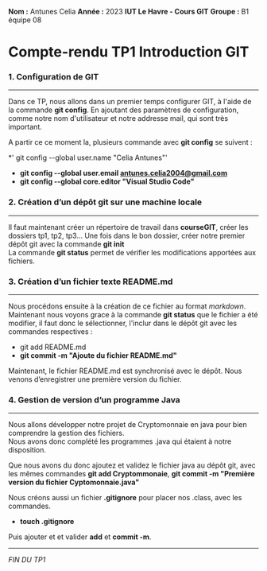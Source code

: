 **Nom :** Antunes Celia        **Année :** 2023         **IUT Le Havre - Cours GIT**
**Groupe :** B1 équipe 08


# Compte-rendu TP1 Introduction GIT


### 1. Configuration de GIT

***

Dans ce TP, nous allons dans un premier temps configurer GIT, à l'aide de la commande **git config**. En ajoutant des paramètres de configuration, comme notre nom d'utilisateur et notre addresse mail, qui sont très important.

A partir ce ce moment la, plusieurs commande avec **git config** se suivent :

*' git config --global user.name "Celia Antunes"'
* **git config --global user.email antunes.celia2004@gmail.com**
* **git config --global core.editor "Visual Studio Code"**

### 2. Création d’un dépôt git sur une machine locale

***

Il faut maintenant créer un répertoire de travail dans **courseGIT**, créer les dossiers tp1, tp2, tp3...
Une fois dans le bon dossier, créer notre premier dépôt git avec la commande **git init**   
La commande **git status** permet de vérifier les modifications apportées aux fichiers.  

### 3. Création d’un fichier texte README.md

***

Nous procédons ensuite à la création de ce fichier au format *markdown*.   
Maintenant nous voyons grace à la commande **git status** que le fichier a été modifier, il faut donc le sélectionner, l'inclur dans le dépôt git avec les commandes respectives : 

* git add README.md
* **git commit -m "Ajoute du fichier README.md"**

Maintenant, le fichier README.md est synchronisé avec le dépôt. Nous venons d’enregistrer une première version du fichier.

### 4. Gestion de version d’un programme Java

***

Nous allons développer notre projet de Cryptomonnaie en java pour bien comprendre la gestion des fichiers.  
Nous avons donc complété les programmes .java qui étaient à notre disposition.  

Que nous avons du donc ajoutez et validez le fichier java au dépôt git, avec les mêmes commandes **git add Cryptommonaie**, **git commit -m "Première version du fichier Cyptomonnaie.java"**  

Nous créons aussi un fichier **.gitignore** pour placer nos .class, avec les commandes.  
* **touch .gitignore**

Puis ajouter et et valider **add** et **commit -m**.

***

*FIN DU TP1*